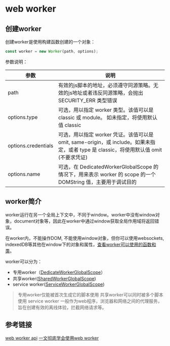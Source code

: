 web worker
===

## 创建worker

创建worker是使用构建函数创建的一个对象：

```js
const worker = new Worker(path, options);
```

参数说明：

| 参数   | 说明 |
|------- | ------------------------------------------------------------------------------------- |
| path      | 有效的js脚本的地址，必须遵守同源策略。无效的js地址或者违反同源策略，会抛出SECURITY_ERR 类型错误 | 
| options.type | 可选，用以指定 worker 类型。该值可以是 classic 或 module。 如未指定，将使用默认值 classic |
| options.credentials | 可选，用以指定 worker 凭证。该值可以是 omit, same-origin，或 include。如果未指定，或者 type 是 classic，将使用默认值 omit (不要求凭证) |
| options.name | 可选，在 DedicatedWorkerGlobalScope 的情况下，用来表示 worker 的 scope 的一个 DOMString 值，主要用于调试目的  |


## worker简介

worker运行在另一个全局上下文中，不同于window。worker中没有window对象，document对象等，因此在worker中通过window获取全局作用域将返回错误。

在worker内，不能操作DOM, 不能使用window对象，但你可以使用websockets, indexedDB等其他在window下的对象和属性，[查看worker可以使用的函数和类](https://developer.mozilla.org/zh-CN/docs/Web/API/Web_Workers_API/Functions_and_classes_available_to_workers)。


worker可以分为：
+ 专用worker（[DedicateWorkerGlobalScope](https://developer.mozilla.org/zh-CN/docs/Web/API/DedicatedWorkerGlobalScope)）
+ 共享worker([SharedWorkerGlobalScope](https://developer.mozilla.org/en-US/docs/Web/API/SharedWorkerGlobalScope))
+ service worker([ServiceWorkerGlobalScope](https://developer.mozilla.org/zh-CN/docs/Web/API/ServiceWorkerGlobalScope))

> 专用worker仅能被首次生成它的脚本使用
> 共享worker可以同时被多个脚本使用
> service worker 一般作为web程序，浏览器和网络之间的代理服务，旨在创建有效的离线体验，拦截网络请求等。






## 参考链接

[web worker api](https://developer.mozilla.org/zh-CN/docs/Web/API/Web_Workers_API/Using_web_workers)
[一文彻底学会使用web worker](https://juejin.cn/post/7139718200177983524?searchId=20230814182931539E17D2D1EE191CD73D)

